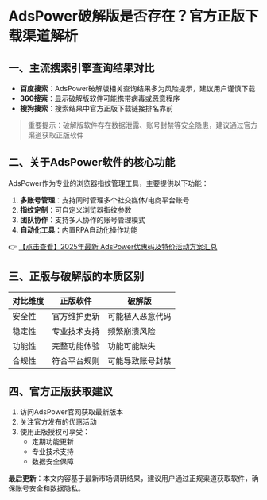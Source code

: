# AdsPower破解版是否存在？官方正版下载渠道解析

## 一、主流搜索引擎查询结果对比

- **百度搜索**：AdsPower破解版相关查询结果多为风险提示，建议用户谨慎下载  
- **360搜索**：显示破解版软件可能携带病毒或恶意程序  
- **搜狗搜索**：搜索结果中官方正版下载链接排名靠前  

> 重要提示：破解版软件存在数据泄露、账号封禁等安全隐患，建议通过官方渠道获取正版软件

## 二、关于AdsPower软件的核心功能

AdsPower作为专业的浏览器指纹管理工具，主要提供以下功能：

1. **多账号管理**：支持同时管理多个社交媒体/电商平台账号
2. **指纹定制**：可自定义浏览器指纹参数
3. **团队协作**：支持多人协作的账号管理模式
4. **自动化工具**：内置RPA自动化操作功能

👉 [【点击查看】2025年最新 AdsPower优惠码及特价活动方案汇总](https://bit.ly/adspower_free)

## 三、正版与破解版的本质区别

| 对比维度 | 正版软件 | 破解版 |
|---------|---------|-------|
| 安全性 | 官方维护更新 | 可能植入恶意代码 |
| 稳定性 | 专业技术支持 | 频繁崩溃风险 |
| 功能性 | 完整功能体验 | 功能可能缺失 |
| 合规性 | 符合平台规则 | 可能导致账号封禁 |

## 四、官方正版获取建议

1. 访问AdsPower官网获取最新版本
2. 关注官方发布的优惠活动
3. 使用正版授权可享受：
   - 定期功能更新
   - 专业技术支持
   - 数据安全保障

**最后更新**：本文内容基于最新市场调研结果，建议用户通过正规渠道获取软件，确保账号安全和数据隐私。